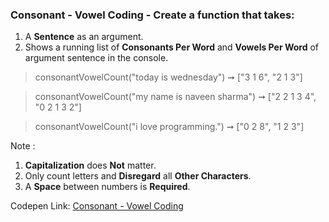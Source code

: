 ### Consonant - Vowel Coding - Create a function that takes: 

1. A **Sentence** as an argument. 
1. Shows a running list of **Consonants Per Word** and **Vowels Per Word** of argument sentence in the console.

> consonantVowelCount("today is wednesday") ➞ ["3 1 6", "2 1 3"]  

> consonantVowelCount("my name is naveen sharma") ➞ ["2 2 1 3 4", "0 2 1 3 2"]

> consonantVowelCount("i love programming.") ➞ ["0 2 8", "1 2 3"]

Note :
1. **Capitalization** does **Not** matter.
1. Only count letters and **Disregard** all **Other Characters**.
1. A **Space** between numbers is **Required**.

Codepen Link: [Consonant - Vowel Coding](https://codepen.io/naveencoder/pen/YzPWXOg?editors=0012)